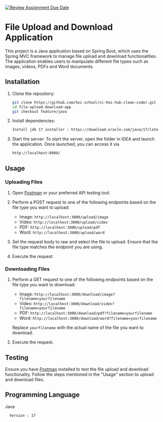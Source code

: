 [![Review Assignment Due Date](https://classroom.github.com/assets/deadline-readme-button-24ddc0f5d75046c5622901739e7c5dd533143b0c8e959d652212380cedb1ea36.svg)](https://classroom.github.com/a/wTBA-Etm)

# File Upload and Download Application

This project is a Java application based on Spring Boot, which uses the Spring MVC framework to manage file upload and download functionalities. The application enables users to manipulate different file types such as images, videos, PDFs and Word documents.

## Installation

1. Clone the repository:
   ```bash
   git clone https://github.com/hei-school/cc-hei-hub-clean-coder.git
   cd file-upload-download-app
   git checkout feature/java
   ```

2. Install dependencies:
   ```bash
   Install jdk 17 installer : https://download.oracle.com/java/17/latest/jdk-17_windows-x64_bin.exe
   ```

3. Start the server:
   To start the server, open the folder in IDEA and launch the application. Once launched, you can access it via
   ```bash
   http://localhost:8080/
   ```


## Usage

### Uploading Files

1. Open [Postman](https://www.postman.com/) or your preferred API testing tool.

2. Perform a POST request to one of the following endpoints based on the file type you want to upload:

   - Image: `http://localhost:3000/upload/image`
   - Video: `http://localhost:3000/upload/video`
   - PDF: `http://localhost:3000/upload/pdf`
   - Word: `http://localhost:3000/upload/word`

3. Set the request body to raw and select the file to upload. Ensure that the file type matches the endpoint you are using.

4. Execute the request.

### Downloading Files

1. Perform a GET request to one of the following endpoints based on the file type you want to download:

   - Image: `http://localhost:3000/download/image?filename=yourfilename`
   - Video: `http://localhost:3000/download/video?filename=yourfilename`
   - PDF: `http://localhost:3000/download/pdf?filename=yourfilename`
   - Word: `http://localhost:3000/download/word?filename=yourfilename`

   Replace `yourfilename` with the actual name of the file you want to download.

2. Execute the request.

## Testing

Ensure you have [Postman](https://www.postman.com/) installed to test the file upload and download functionality. Follow the steps mentioned in the "Usage" section to upload and download files.

## Programming Language
Java
 ```bash
   Version : 17 
   ```

